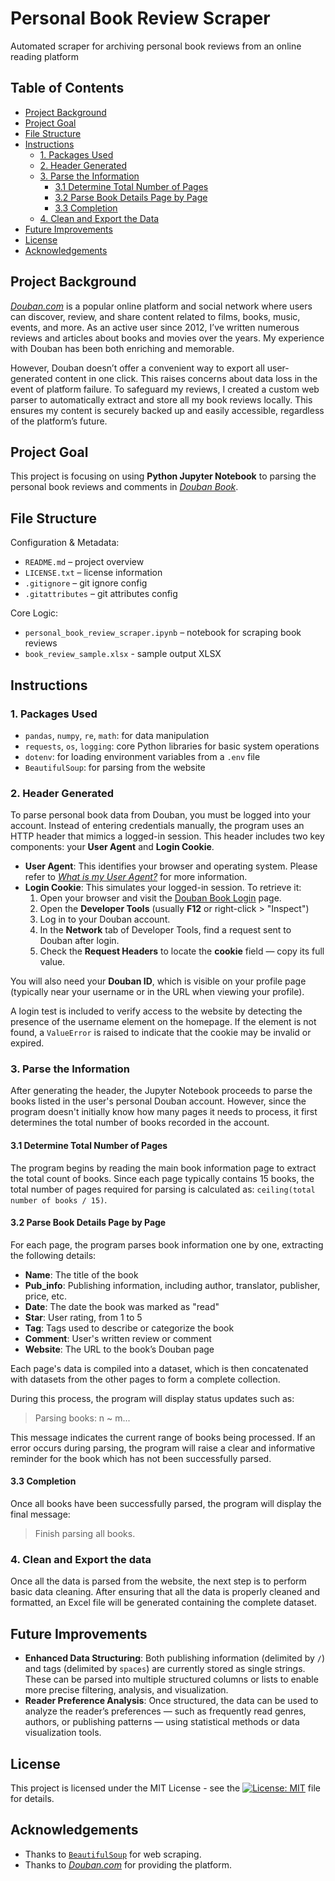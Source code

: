 # Personal Book Review Scraper
Automated scraper for archiving personal book reviews from an online reading platform

## Table of Contents
- [Project Background](#project-background)
- [Project Goal](#project-goal)
- [File Structure](#file-structure)
- [Instructions](#instructions)
  - [1. Packages Used](#1-packages-used)
  - [2. Header Generated](#2-header-generated)
  - [3. Parse the Information](#3-parse-the-information)
    - [3.1 Determine Total Number of Pages](#31-determine-total-number-of-pages)
    - [3.2 Parse Book Details Page by Page](#32-parse-book-details-page-by-page)
    - [3.3 Completion](#33-completion)
  - [4. Clean and Export the Data](#4-clean-and-export-the-data)
- [Future Improvements](#future-improvements)
- [License](#license)
- [Acknowledgements](#acknowledgements)

## Project Background
[*Douban.com*](https://www.douban.com) is a popular online platform and social network where users can discover, review, and share content related to films, books, music, events, and more. As an active user since 2012, I’ve written numerous reviews and articles about books and movies over the years. My experience with Douban has been both enriching and memorable.

However, Douban doesn’t offer a convenient way to export all user-generated content in one click. This raises concerns about data loss in the event of platform failure. To safeguard my reviews, I created a custom web parser to automatically extract and store all my book reviews locally. This ensures my content is securely backed up and easily accessible, regardless of the platform’s future.

## Project Goal
This project is focusing on using **Python Jupyter Notebook** to parsing the personal book reviews and comments in [*Douban Book*](https://book.douban.com).

## File Structure

Configuration & Metadata:
- `README.md` – project overview
- `LICENSE.txt` – license information
- `.gitignore` – git ignore config
- `.gitattributes` – git attributes config

Core Logic:
- `personal_book_review_scraper.ipynb` – notebook for scraping book reviews
- `book_review_sample.xlsx` - sample output XLSX

## Instructions
### 1. Packages Used
- `pandas`, `numpy`, `re`, `math`: for data manipulation
- `requests`, `os`, `logging`: core Python libraries for basic system operations
- `dotenv`: for loading environment variables from a `.env` file
- `BeautifulSoup`: for parsing from the website

### 2. Header Generated
To parse personal book data from Douban, you must be logged into your account. Instead of entering credentials manually, the program uses an HTTP header that mimics a logged-in session. This header includes two key components: your **User Agent** and **Login Cookie**.

- **User Agent**: This identifies your browser and operating system. Please refer to [*What is my User Agent?*](https://www.whatismybrowser.com/detect/what-is-my-user-agent/) for more information.
- **Login Cookie**: This simulates your logged-in session. To retrieve it:
  1. Open your browser and visit the [Douban Book Login](https://accounts.douban.com/passport/login) page.
  2. Open the **Developer Tools** (usually **F12** or right-click > "Inspect")
  3. Log in to your Douban account.
  4. In the **Network** tab of Developer Tools, find a request sent to Douban after login.
  5. Check the **Request Headers** to locate the **cookie** field — copy its full value.

You will also need your **Douban ID**, which is visible on your profile page (typically near your username or in the URL when viewing your profile).

A login test is included to verify access to the website by detecting the presence of the username element on the homepage. If the element is not found, a `ValueError` is raised to indicate that the cookie may be invalid or expired.

### 3. Parse the Information
After generating the header, the Jupyter Notebook proceeds to parse the books listed in the user's personal Douban account. However, since the program doesn't initially know how many pages it needs to process, it first determines the total number of books recorded in the account.

#### 3.1 Determine Total Number of Pages
The program begins by reading the main book information page to extract the total count of books. Since each page typically contains 15 books, the total number of pages required for parsing is calculated as: `ceiling(total number of books / 15)`.

#### 3.2 Parse Book Details Page by Page
For each page, the program parses book information one by one, extracting the following details:

- **Name**: The title of the book
- **Pub_info**: Publishing information, including author, translator, publisher, price, etc.
- **Date**: The date the book was marked as "read"
- **Star**: User rating, from 1 to 5
- **Tag**: Tags used to describe or categorize the book
- **Comment**: User's written review or comment
- **Website**: The URL to the book’s Douban page

Each page's data is compiled into a dataset, which is then concatenated with datasets from the other pages to form a complete collection.

During this process, the program will display status updates such as:

>  Parsing books: n ~ m...

 This message indicates the current range of books being processed. If an error occurs during parsing, the program will raise a clear and informative reminder for the book which has not been successfully parsed.

#### 3.3 Completion
Once all books have been successfully parsed, the program will display the final message:

>  Finish parsing all books.

### 4. Clean and Export the data
Once all the data is parsed from the website, the next step is to perform basic data cleaning. After ensuring that all the data is properly cleaned and formatted, an Excel file will be generated containing the complete dataset.

## Future Improvements
- **Enhanced Data Structuring**: Both publishing information (delimited by `/`) and tags (delimited by `spaces`) are currently stored as single strings. These can be parsed into multiple structured columns or lists to enable more precise filtering, analysis, and visualization.
- **Reader Preference Analysis**: Once structured, the data can be used to analyze the reader’s preferences — such as frequently read genres, authors, or publishing patterns — using statistical methods or data visualization tools.

## License
This project is licensed under the MIT License - see the [![License: MIT](https://img.shields.io/badge/License-MIT-yellow.svg)](https://github.com/leopengningchuan/personal-book-review-scraper?tab=MIT-1-ov-file) file for details.

## Acknowledgements
- Thanks to [`BeautifulSoup`](https://www.crummy.com/software/BeautifulSoup/) for web scraping.
- Thanks to [*Douban.com*](https://www.douban.com) for providing the platform.
